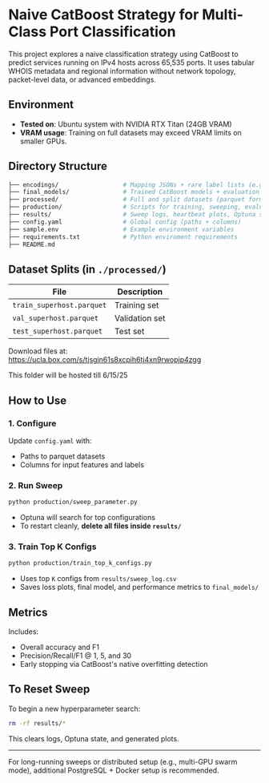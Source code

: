 # Naive CatBoost Strategy for Multi-Class Port Classification

This project explores a naive classification strategy using CatBoost to predict services running on IPv4 hosts across 65,535 ports. It uses tabular WHOIS metadata and regional information without network topology, packet-level data, or advanced embeddings.

## Environment
- **Tested on**: Ubuntu system with NVIDIA RTX Titan (24GB VRAM)
- **VRAM usage**: Training on full datasets may exceed VRAM limits on smaller GPUs.

## Directory Structure

```bash
├── encodings/                  # Mapping JSONs + rare label lists (e.g. OTHER.txt)
├── final_models/               # Trained CatBoost models + evaluation metrics
├── processed/                  # Full and split datasets (parquet format)
├── production/                 # Scripts for training, sweeping, evaluation
├── results/                    # Sweep logs, heartbeat plots, Optuna study
├── config.yaml                 # Global config (paths + columns)
├── sample.env                  # Example environment variables
├── requirements.txt            # Python enviroment requirements
├── README.md                   
```

## Dataset Splits (in `./processed/`)
| File                         | Description                       |
|------------------------------|-----------------------------------|
| `train_superhost.parquet`    | Training set                      |
| `val_superhost.parquet`      | Validation set                    |
| `test_superhost.parquet`     | Test set                          |

Download files at: https://ucla.box.com/s/tjsgjn61s8xcpih6tj4xn9rwopjp4zgg 

This folder will be hosted till 6/15/25

## How to Use

### 1. Configure
Update `config.yaml` with:
- Paths to parquet datasets
- Columns for input features and labels

### 2. Run Sweep
```bash
python production/sweep_parameter.py
```
- Optuna will search for top configurations
- To restart cleanly, **delete all files inside `results/`**

### 3. Train Top K Configs
```bash
python production/train_top_k_configs.py
```
- Uses top `K` configs from `results/sweep_log.csv`
- Saves loss plots, final model, and performance metrics to `final_models/`

## Metrics
Includes:
- Overall accuracy and F1
- Precision/Recall/F1 @ 1, 5, and 30
- Early stopping via CatBoost's native overfitting detection

## To Reset Sweep
To begin a new hyperparameter search:
```bash
rm -rf results/*
```
This clears logs, Optuna state, and generated plots.

---

For long-running sweeps or distributed setup (e.g., multi-GPU swarm mode), additional PostgreSQL + Docker setup is recommended.